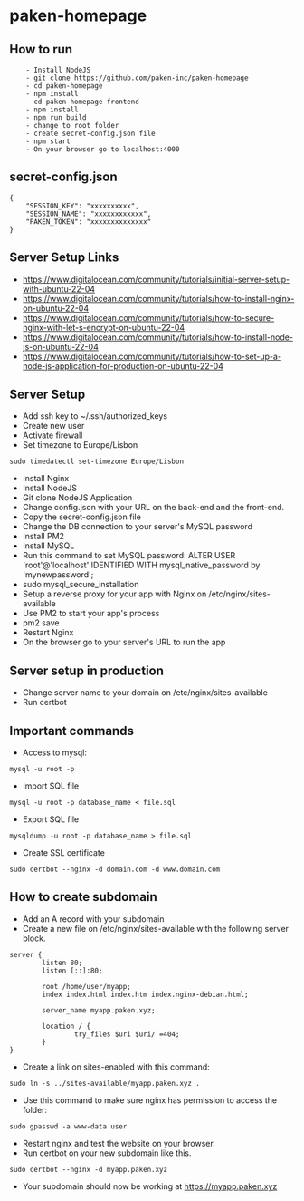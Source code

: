 # paken-homepage

## How to run

```
    - Install NodeJS
    - git clone https://github.com/paken-inc/paken-homepage
    - cd paken-homepage
    - npm install
    - cd paken-homepage-frontend
    - npm install
    - npm run build
    - change to root folder
    - create secret-config.json file
    - npm start
    - On your browser go to localhost:4000
```

## secret-config.json

```
{
    "SESSION_KEY": "xxxxxxxxxx",
    "SESSION_NAME": "xxxxxxxxxxxx",
    "PAKEN_TOKEN": "xxxxxxxxxxxxxx"
}
```

## Server Setup Links

- https://www.digitalocean.com/community/tutorials/initial-server-setup-with-ubuntu-22-04
- https://www.digitalocean.com/community/tutorials/how-to-install-nginx-on-ubuntu-22-04
- https://www.digitalocean.com/community/tutorials/how-to-secure-nginx-with-let-s-encrypt-on-ubuntu-22-04
- https://www.digitalocean.com/community/tutorials/how-to-install-node-js-on-ubuntu-22-04
- https://www.digitalocean.com/community/tutorials/how-to-set-up-a-node-js-application-for-production-on-ubuntu-22-04

## Server Setup

- Add ssh key to ~/.ssh/authorized_keys
- Create new user
- Activate firewall
- Set timezone to Europe/Lisbon
```
sudo timedatectl set-timezone Europe/Lisbon
```
- Install Nginx
- Install NodeJS
- Git clone NodeJS Application
- Change config.json with your URL on the back-end and the front-end.
- Copy the secret-config.json file
- Change the DB connection to your server's MySQL password
- Install PM2
- Install MySQL
- Run this command to set MySQL password:
    ALTER USER 'root'@'localhost' IDENTIFIED WITH mysql_native_password by 'mynewpassword';
- sudo mysql_secure_installation
- Setup a reverse proxy for your app with Nginx on /etc/nginx/sites-available
- Use PM2 to start your app's process
- pm2 save
- Restart Nginx
- On the browser go to your server's URL to run the app

## Server setup in production

- Change server name to your domain on /etc/nginx/sites-available
- Run certbot

## Important commands

- Access to mysql:
```
mysql -u root -p
```

- Import SQL file
```
mysql -u root -p database_name < file.sql
```

- Export SQL file
```
mysqldump -u root -p database_name > file.sql
```

- Create SSL certificate
```
sudo certbot --nginx -d domain.com -d www.domain.com
```

## How to create subdomain

- Add an A record with your subdomain
- Create a new file on /etc/nginx/sites-available with the following server block.
```
server {
        listen 80;
        listen [::]:80;

        root /home/user/myapp;
        index index.html index.htm index.nginx-debian.html;

        server_name myapp.paken.xyz;

        location / {
                try_files $uri $uri/ =404;
        }
}
```
- Create a link on sites-enabled with this command:
```
sudo ln -s ../sites-available/myapp.paken.xyz .
```
- Use this command to make sure nginx has permission to access the folder:
```
sudo gpasswd -a www-data user
```
- Restart nginx and test the website on your browser.
- Run certbot on your new subdomain like this.
```
sudo certbot --nginx -d myapp.paken.xyz
```
- Your subdomain should now be working at https://myapp.paken.xyz
